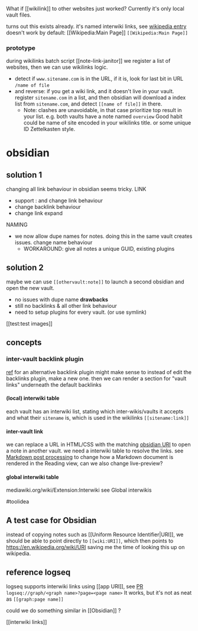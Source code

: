 What if [[wikilink]] to other websites just worked?
Currently it's only local vault files.

turns out this exists already.
it's named interwiki links, see [wikipedia entry](https://en.wikipedia.org/wiki/Help:Interwiki_linking)
doesn't work by default: [[Wikipedia:Main Page]] `[[Wikipedia:Main Page]]`

### prototype
during wikilinks batch script [[note-link-janitor]] 
we register a list of websites, then we can use wikilinks logic.
- detect if `www.sitename.com` is in the URL, if it is, look for last bit in URL `/name of file`
- and reverse: if you get a wiki link, and it doesn't live in your vault. 
  register `sitename.com` in a list, and then obsidian will download a index list from `sitename.com`, and detect `[[name of file]]` in there.
  - Note: clashes are unavoidable, in that case prioritize top result in your list. e.g. both vaults have a note named `overview`
    Good habit could be name of site encoded in your wikilinks title. or some unique ID Zettelkasten style.

# obsidian

## solution 1
changing all link behaviour in obsidian seems tricky.
LINK
- support : and change link behaviour
- change backlink behaviour
- change link expand

NAMING
- we now allow dupe names for notes. doing this in the same vault creates issues. change name behaviour
	- WORKAROUND: give all notes a unique GUID, existing plugins

## solution 2
maybe we can use `[[othervault:note]]` to launch a second obsidian and open the new vault.
- no issues with dupe name
**drawbacks** 
- still no backlinks & all other link behaviour
- need to setup plugins for every vault. (or use symlink)

[[test:test images]]
## concepts
### inter-vault backlink plugin
[ref](https://github.com/jensmtg/influx) for an alternative backlink plugin
might make sense to instead of edit the backlinks plugin, make a new one.
then we can render a section for "vault links" underneath the default backlinks

#### (local) interwiki table
each vault has an interwiki list, stating which inter-wikis/vaults it accepts and what their `sitename` is, which is used in the wikilinks `[[sitename:link]]`

#### inter-vault link
we can replace a URL in HTML/CSS with the matching [obsidian URI](https://help.obsidian.md/Advanced+topics/Using+obsidian+URI) to open a note in another vault. we need a interwiki table to resolve the links.
see [Markdown post processing]( https://marcus.se.net/obsidian-plugin-docs/editor/markdown-post-processing) to change how a Markdown document is rendered in the Reading view, can we also change live-preview?

#### global interwiki table
mediawiki.org/wiki/Extension:Interwiki see Global interwikis


#toolidea 

## A test case for Obsidian
instead of copying notes such as [[Uniform Resource Identifier|URI]], we should be able to point directly to `[[wiki:URI]]`, which then points to https://en.wikipedia.org/wiki/URI
saving me the time of looking this up on wikipedia.

## reference logseq
logseq supports interwiki links using [[app URI]], see [PR](https://github.com/logseq/logseq/pull/4881)
`logseq://graph/<graph name>?page=<page name>`
It works, but it's not as neat as `[[graph:page name]]`

could we do something similar in [[Obsidian]] ?

[[interwiki links]]